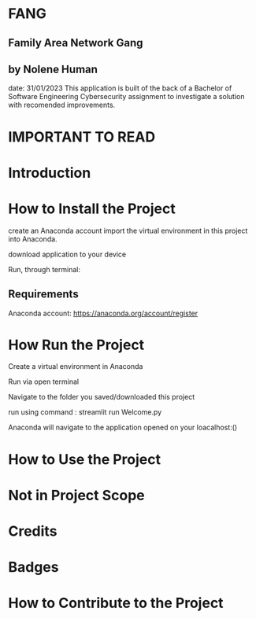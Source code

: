 
# FANG
## Family Area Network Gang
## by Nolene Human 
date: 31/01/2023
This application is built of the back of a Bachelor of Software Engineering Cybersecurity assignment to investigate a solution with recomended improvements.

# IMPORTANT TO READ


# Introduction


# How to Install the Project

create an Anaconda account
import the virtual environment in this project into Anaconda.

download application to your device

Run, through terminal:

## Requirements
Anaconda account: 
https://anaconda.org/account/register

# How Run the Project
Create a virtual environment in Anaconda

Run via open terminal

Navigate to the folder you saved/downloaded this project

run using command : streamlit run Welcome.py

Anaconda will navigate to the application opened on your loacalhost:()

# How to Use the Project


# Not in Project Scope

# Credits


# Badges



# How to Contribute to the Project
